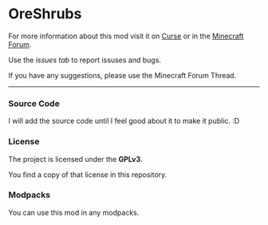 # OreShrubs

For more information about this mod visit it on [Curse][1] or in the [Minecraft Forum][2].

Use the *issues tab* to report issuses and bugs.

If you have any suggestions, please use the Minecraft Forum Thread.

---

### Source Code

I will add the source code until I feel good about it to make it public. :D


### License 

The project is licensed under the **GPLv3**.

You find a copy of that license in this repository.

### Modpacks

You can use this mod in any modpacks.


[1]: #
[2]: #

